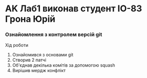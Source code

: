 # AK Лаб1 виконав студент ІО-83 Грона Юрій
### Ознайомлення з контролем версій git

Хід роботи
1. Ознайомився з основами git 
2. Створив 2 патчі
3. Об'єднав декілька комітів за допомогою squash
4. Вирішив мердж конфлікт
